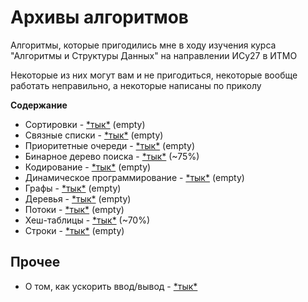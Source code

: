 # Архивы алгоритмов

Алгоритмы, которые пригодились мне в ходу изучения курса 
"Алгоритмы и Структуры Данных" на направлении ИСy27 в ИТМО

Некоторые из них могут вам и не пригодиться, некоторые вообще работать неправильно, а некоторые написаны по приколу

**Содержание**

* Сортировки - [\*тык\*](sort/sort.md) (empty)
* Связные списки - [\*тык\*](linked_lists/linked_list.md) (empty)
* Приоритетные очереди - [\*тык\*](priority_queue/priority_queue.md) (empty)
* Бинарное дерево поиска - [\*тык\*](bst/bst.md) (~75%)
* Кодирование - [\*тык\*](encoding/encoding.md) (empty)
* Динамическое программирование - [\*тык\*](dynamic/dynamic.md) (empty)
* Графы - [\*тык\*](graph/graph.md) (empty)
* Деревья - [\*тык\*](tree/tree.md) (empty)
* Потоки - [\*тык\*](flow/flow.md) (empty)
* Хеш-таблицы - [\*тык\*](hash_tables/hash_tables.md) (~70%)
* Строки - [\*тык\*](strings/strings.md) (empty)

## Прочее

* О том, как ускорить ввод/вывод - [\*тык\*](fast_io.md)
